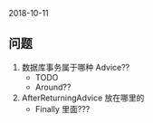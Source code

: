 2018-10-11

## 问题
1. 数据库事务属于哪种 Advice??
    - TODO
    - Around??
2. AfterReturningAdvice 放在哪里的
    - Finally 里面???